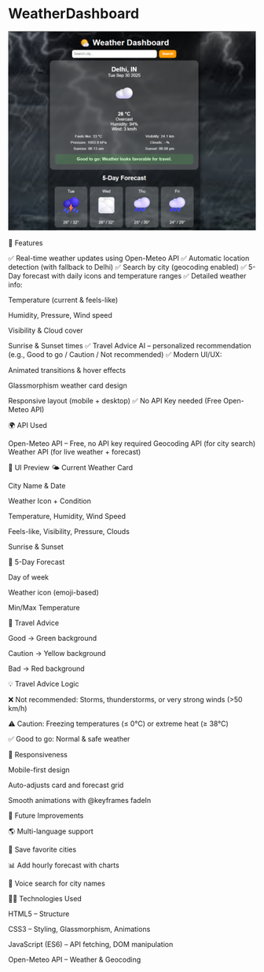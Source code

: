 # WeatherDashboard
![image alt](https://github.com/divyanshiupreti11/WeatherDashboard/blob/618c71ab33374aab715016a1e41c955c4c7d09e3/Screenshot%202025-09-30%20220657.png)

🚀 Features

✅ Real-time weather updates using Open-Meteo API
✅ Automatic location detection (with fallback to Delhi)
✅ Search by city (geocoding enabled)
✅ 5-Day forecast with daily icons and temperature ranges
✅ Detailed weather info:

Temperature (current & feels-like)

Humidity, Pressure, Wind speed

Visibility & Cloud cover

Sunrise & Sunset times
✅ Travel Advice AI – personalized recommendation (e.g., Good to go / Caution / Not recommended)
✅ Modern UI/UX:

Animated transitions & hover effects

Glassmorphism weather card design

Responsive layout (mobile + desktop)
✅ No API Key needed (Free Open-Meteo API)

🌍 API Used

Open-Meteo API
 – Free, no API key required
Geocoding API (for city search)
Weather API (for live weather + forecast)

🎨 UI Preview
🌤️ Current Weather Card

City Name & Date

Weather Icon + Condition

Temperature, Humidity, Wind Speed

Feels-like, Visibility, Pressure, Clouds

Sunrise & Sunset

📅 5-Day Forecast

Day of week

Weather icon (emoji-based)

Min/Max Temperature

🚦 Travel Advice

Good → Green background

Caution → Yellow background

Bad → Red background

💡 Travel Advice Logic

❌ Not recommended: Storms, thunderstorms, or very strong winds (>50 km/h)

⚠️ Caution: Freezing temperatures (≤ 0°C) or extreme heat (≥ 38°C)

✅ Good to go: Normal & safe weather

📱 Responsiveness

Mobile-first design

Auto-adjusts card and forecast grid

Smooth animations with @keyframes fadeIn

🔮 Future Improvements

🌎 Multi-language support

📍 Save favorite cities

📊 Add hourly forecast with charts

🎤 Voice search for city names

👩‍💻 Technologies Used

HTML5 – Structure

CSS3 – Styling, Glassmorphism, Animations

JavaScript (ES6) – API fetching, DOM manipulation

Open-Meteo API – Weather & Geocoding




